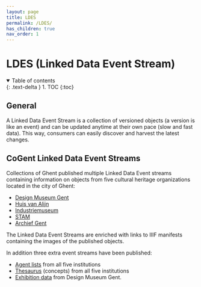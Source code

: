 ```yaml
---
layout: page
title: LDES
permalink: /LDES/
has_children: true
nav_order: 1
---
```


# LDES (Linked Data Event Stream)

<details open markdown="block">
  <summary>
    Table of contents
  </summary>
  {: .text-delta }
1. TOC
{:toc}
</details>

## General

A Linked Data Event Stream is a collection of versioned objects (a version is like an event) and can be updated anytime at their own pace (slow and fast data). This way, consumers can easily discover and harvest the latest changes.

## CoGent Linked Data Event Streams

Collections of Ghent published multiple Linked Data Event streams containing information on objects from five cultural heritage organizations located in the city of Ghent: 
- [Design Museum Gent](https://coghent.github.io/dmg.html)
- [Huis van Alijn](https://coghent.github.io/hva.html)
- [Industriemuseum](https://coghent.github.io/im.html)
- [STAM](https://coghent.github.io/stam.html)
- [Archief Gent](https://coghent.github.io/ag.html)

The Linked Data Event Streams are enriched with links to IIIF manifests containing the images of the published objects. 

In addition three extra event streams have been published: 
- [Agent lists](https://coghent.github.io/agent.html) from all five institutions 
- [Thesaurus](https://coghent.github.io/thesaurus.html) (concepts) from all five institutions
- [Exhibition data](https://coghent.github.io/exhibitiondmg.html) from Design Museum Gent.
